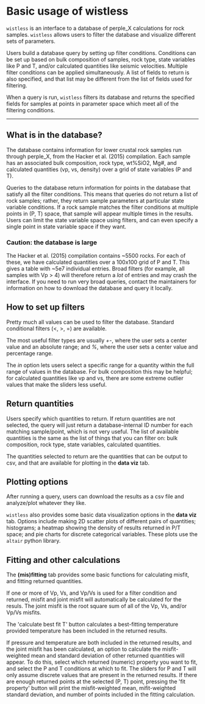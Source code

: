 # Basic usage of wistless
`wistless` is an interface to a database of perple\_X calculations for rock samples. `wistless` allows users to filter the database and visualize different sets of parameters.

Users build a database query by setting up filter conditions. Conditions can be set up based on bulk composition of samples, rock type, state variables like P and T, and/or calculated quantities like seismic velocities. Multiple filter conditions can be applied simultaneously. A list of fields to return is also specified, and that list may be different from the list of fields used for filtering.

When a query is run, `wistless` filters its database and returns the specified fields for samples at points in parameter space which meet all of the filtering conditions.

***

## What is in the database?
The database contains information for lower crustal rock samples run through perple\_X, from the Hacker et al. (2015) compilation. Each sample has an associated bulk composition, rock type, wt%SiO2, Mg#, and calculated quantities (vp, vs, density) over a grid of state variables (P and T). 

Queries to the database return information for points in the database that satisfy all the filter conditions. This means that queries do not return a list of rock samples; rather, they return sample parameters at particular state variable conditions. If a rock sample matches the filter conditions at multiple points in (P, T) space, that sample will appear multiple times in the results. Users can limit the state variable space using filters, and can even specify a single point in state variable space if they want.

### Caution: the database is large
The Hacker et al. (2015) compilation contains ~5500 rocks. For each of these, we have calculated quantities over a 100x100 grid of P and T. This gives a table with ~5e7 individual entries. Broad filters (for example, all samples with Vp > 4) will therefore return a *lot* of entries and may crash the interface. If you need to run very broad queries, contact the maintainers for information on how to download the database and query it locally.

## How to set up filters
Pretty much all values can be used to filter the database. Standard conditional filters (<, >, =) are available.

The most useful filter types are usually *+-*, where the user sets a center value and an absolute range; and *%*, where the user sets a center value and percentage range. 

The *in* option lets users select a specific range for a quantity within the full range of values in the database. For bulk composition this may be helpful; for calculated quantities like vp and vs, there are some extreme outlier values that make the sliders less useful.

## Return quantities
Users specify which quantities to return. If return quantities are not selected, the query will just return a database-internal ID number for each matching sample/point, which is not very useful. The list of available quantities is the same as the list of things that you can filter on: bulk composition, rock type, state variables, calculated quantities. 

The quantities selected to return are the quantities that can be output to csv, and that are available for plotting in the **data viz** tab.

## Plotting options
After running a query, users can download the results as a csv file and analyze/plot whatever they like. 

`wistless` also provides some basic data visualization options in the **data viz** tab. Options include making 2D scatter plots of different pairs of quantities; histograms; a heatmap showing the density of results returned in P/T space; and pie charts for discrete categorical variables. These plots use the `altair` python library.

## Fitting and other calculations
The **(mis)fitting** tab provides some basic functions for calculating misfit, and fitting returned quantities.

If one or more of Vp, Vs, and Vp/Vs is used for a filter condition and returned, misfit and joint misfit will automatically be calculated for the resuls. The joint misfit is the root square sum of all of the Vp, Vs, and/or Vp/Vs misfits.

The 'calculate best fit T' button calculates a best-fitting temperature provided temperature has been included in the returned results.

If pressure and temperature are both included in the returned results, and the joint misfit has been calculated, an option to calculate the misfit-weighted mean and standard deviation of other returned quantities will appear. To do this, select which returned (numeric) property you want to fit, and select the P and T conditions at which to fit. The sliders for P and T will only assume discrete values that are present in the returned results. If there are enough returned points at the selected (P, T) point, pressing the 'fit property' button will print the misfit-weighted mean, mifit-weighted standard deviation, and number of points included in the fitting calculation.


